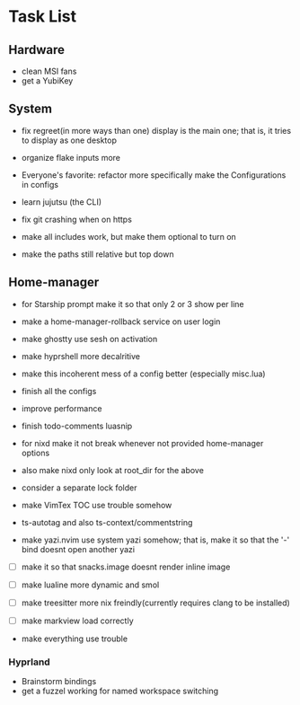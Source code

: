 # Task List

## Hardware

- clean MSI fans
- get a YubiKey

## System

- fix regreet(in more ways than one) display is the main one; that is, it tries to display as one desktop

- organize flake inputs more

- Everyone's favorite: refactor more specifically make the Configurations in configs

- learn jujutsu (the CLI)

- fix git crashing when on https

- make all includes work, but make them optional to turn on

- make the paths still relative but top down

## Home-manager

- for Starship prompt make it so that only 2 or 3 show per line

- make a home-manager-rollback service on user login

- make ghostty use sesh on activation

- make hyprshell more decalritive

- make this incoherent mess of a config better (especially misc.lua)

- finish all the configs

- improve performance

- finish todo-comments luasnip

- for nixd make it not break whenever not provided home-manager options

- also make nixd only look at root_dir for the above

- consider a separate lock folder

- make VimTex TOC use trouble somehow

- ts-autotag and also ts-context/commentstring

- make yazi.nvim use system yazi somehow; that is, make it so that the '-'
  bind doesnt open another yazi

- [ ] make it so that snacks.image doesnt render inline image

- [ ] make lualine more dynamic and smol

- [ ] make treesitter more nix freindly(currently requires clang to be installed)

- [ ] make markview load correctly

- make everything use trouble

### Hyprland

- Brainstorm bindings
- get a fuzzel working for named workspace switching

